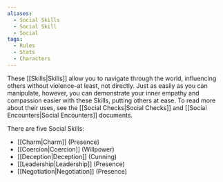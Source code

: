 ```yaml
---
aliases:
  - Social Skills
  - Social Skill
  - Social
tags:
  - Rules
  - Stats
  - Characters
---
```

These [[Skills|Skills]] allow you to navigate through the world, influencing others without violence–at least, not directly. Just as easily as you can manipulate, however, you can demonstrate your inner empathy and compassion easier with these Skills, putting others at ease. To read more about their uses, see the [[Social Checks|Social Checks]] and [[Social Encounters|Social Encounters]] documents.

There are five Social Skills:
- [[Charm|Charm]] (Presence)
- [[Coercion|Coercion]] (Willpower)
- [[Deception|Deception]] (Cunning)
- [[Leadership|Leadership]] (Presence) 
- [[Negotiation|Negotiation]] (Presence)

